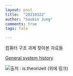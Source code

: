 ```yaml
---
layout: post
title:  "20210322"
author: "Soobin Jung"
comments: true
tags: Tale

---
```


컴퓨터 구조 과제 찾아본 자료들

[General system history](https://is.theorizeit.org/wiki/General_systems_theory)

![출저 : is.theorizeit (위에 링크)](https://SoobinJung1013.github.io/images/system.png)

